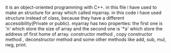it is an object-oriented programming with C++. in this file i have used to make an structure for array which called myarray. in this code i have used structure instead of class, because they have a different accessibility(Private or public). myarray has two properties: the first one is 'n' which store the size of array and the second one is '*a' which store the address of first home of array. constructor method , copy constructor method , deconstructor method and some other methods like add, sub, mul, neg, print.
